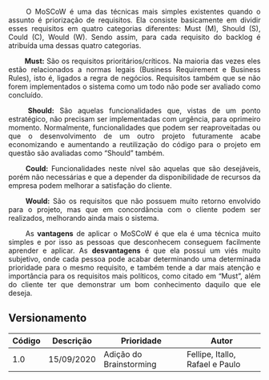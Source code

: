 <p style="text-align: justify;"> &emsp;&emsp;
O MoSCoW é uma das técnicas mais simples existentes quando o assunto é priorização de requisitos. Ela consiste basicamente em dividir esses requisitos em quatro categorias diferentes: Must (M), Should (S), Could (C), Would (W). Sendo assim, para cada requisito do backlog é atribuída uma dessas quatro categorias.
</p>

<p style="text-align: justify;"> &emsp;&emsp;
<b>Must:</b> São os requisitos prioritários/críticos. Na maioria das vezes eles estão relacionados a normas legais (Business Requirement e Business Rules), isto é, ligados a regra de negócios. Requisitos também que se não forem implementados o sistema como um todo não pode ser avaliado como concluído.
</p>

<p style="text-align: justify;"> &emsp;&emsp;
<b>Should:</b> São aquelas funcionalidades que, vistas de um ponto estratégico, não precisam ser implementadas com urgência, para oprimeiro momento. Normalmente, funcionalidades que podem ser reaproveitadas ou que o desenvolvimento de um outro projeto futuramente acabe economizando e aumentando a reutilização do código para o projeto em questão são avaliadas como “Should” também.
</p>

<p style="text-align: justify;"> &emsp;&emsp;
<b>Could:</b> Funcionalidades neste nível são aquelas que são desejáveis, porém não necessárias e que a depender da disponibilidade de recursos da empresa podem melhorar a satisfação do cliente.
</p>

<p style="text-align: justify;"> &emsp;&emsp;
<b>Would:</b> São os requisitos que não possuem muito retorno envolvido para o projeto, mas que em concordância com o cliente podem ser realizados, melhorando ainda mais o sistema.
</p>

<p style="text-align: justify;"> &emsp;&emsp;
As <b>vantagens</b> de aplicar o MoSCoW é que ela é uma técnica muito simples e por isso as pessoas que desconhecem conseguem facilmente aprender e aplicar. As <b>desvantagens</b> é que ela possui um viés muito subjetivo, onde cada pessoa pode acabar determinando uma determinada prioridade para o mesmo requisito, e também tende a dar mais atenção e importância para os requisitos mais políticos, como citado em “Must”, além do cliente ter que demonstrar um bom conhecimento daquilo que ele deseja.
</p>

## Versionamento
Código | Descrição | Prioridade | Autor 
------ | --------- | ---------- | ------
1.0 | 15/09/2020 | Adição do Brainstorming | Fellipe, Itallo, Rafael e Paulo